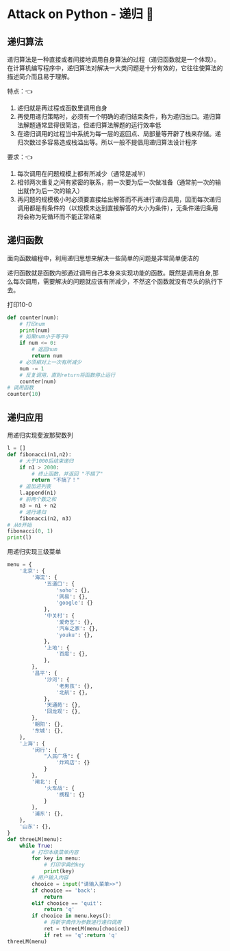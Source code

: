 # Attack on Python - 递归 🐍


<extoc></extoc>

## 递归算法
递归算法是一种直接或者间接地调用自身算法的过程（递归函数就是一个体现）。在计算机编写程序中，递归算法对解决一大类问题是十分有效的，它往往使算法的描述简介而且易于理解。

特点：👈

1. 递归就是再过程或函数里调用自身
2. 再使用递归策略时，必须有一个明确的递归结束条件，称为递归出口。递归算法解题通常显得很简洁，但递归算法解题的运行效率低
3. 在递归调用的过程当中系统为每一层的返回点、局部量等开辟了栈来存储。递归次数过多容易造成栈溢出等。所以一般不提倡用递归算法设计程序

要求：👈


1. 每次调用在问题规模上都有所减少（通常是减半）
2. 相邻两次重复之间有紧密的联系，前一次要为后一次做准备（通常前一次的输出就作为后一次的输入）
3. 再问题的规模极小时必须要直接给出解答而不再进行递归调用，因而每次递归调用都是有条件的（以规模未达到直接解答的大小为条件），无条件递归条用将会称为死循环而不能正常结束

## 递归函数

面向函数编程中，利用递归思想来解决一些简单的问题是非常简单便洁的

递归函数就是函数内部通过调用自己本身来实现功能的函数。既然是调用自身,那么每次调用，需要解决的问题就应该有所减少，不然这个函数就没有尽头的执行下去。

打印10-0

```python
def counter(num):
    # 打印num
    print(num)
    # 如果num小于等于0
    if num <= 0:
        # 返回num
        return num
    # 必须相对上一次有所减少
    num -= 1
    # 反复调用，直到return将函数停止运行
    counter(num)
# 调用函数
counter(10)
```

## 递归应用

用递归实现斐波那契数列

```python
l = []
def fibonacci(n1,n2):
    # 大于1000后结束递归
    if n1 > 2000:
        # 终止函数，并返回 "不搞了"
        return "不搞了！"
    # 追加进列表
    l.append(n1)
    # 前两个数之和
    n3 = n1 + n2
    # 进行递归
    fibonacci(n2, n3)
# 从0开始
fibonacci(0, 1)
print(l)
```

用递归实现三级菜单

```python
menu = {
    '北京': {
        '海淀': {
            '五道口': {
                'soho': {},
                '网易': {},
                'google': {}
            },
            '中关村': {
                '爱奇艺': {},
                '汽车之家': {},
                'youku': {},
            },
            '上地': {
                '百度': {},
            },
        },
        '昌平': {
            '沙河': {
                '老男孩': {},
                '北航': {},
            },
            '天通苑': {},
            '回龙观': {},
        },
        '朝阳': {},
        '东城': {},
    },
    '上海': {
        '闵行': {
            "人民广场": {
                '炸鸡店': {}
            }
        },
        '闸北': {
            '火车战': {
                '携程': {}
            }
        },
        '浦东': {},
    },
    '山东': {},
}
def threeLM(menu):
    while True:
        # 打印本级菜单内容
        for key in menu:
            # 打印字典的key
            print(key)
        # 用户输入内容
        chooice = input("请输入菜单>>")
        if chooice == 'back':
            return 
        elif chooice == 'quit':
            return 'q'
        if chooice in menu.keys():
            # 将新字典作为参数进行递归调用
            ret = threeLM(menu[chooice])
            if ret == 'q':return 'q'
threeLM(menu)
```





